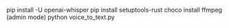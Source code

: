 pip install -U openai-whisper
pip install setuptools-rust
choco install ffmpeg (admin mode)
python voice_to_text.py
